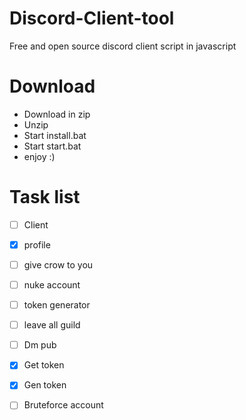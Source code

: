# Discord-Client-tool

Free and open source discord client script in javascript


# Download

- Download in zip
- Unzip
- Start install.bat
- Start start.bat
- enjoy :)


# Task list

- [ ] Client
- [X] profile
- [ ] give crow to you
- [ ] nuke account
- [ ] token generator
- [ ] leave all guild

- [ ] Dm pub

- [X] Get token

- [X] Gen token

- [ ] Bruteforce account

